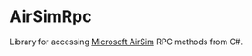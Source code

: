 # AirSimRpc

Library for accessing [Microsoft AirSim](https://github.com/Microsoft/AirSim) RPC methods from C#.
